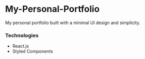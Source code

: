 # My-Personal-Portfolio
My personal portfolio built with a minimal UI design and simplicity.

### Technologies

- React.js
- Styled Components
